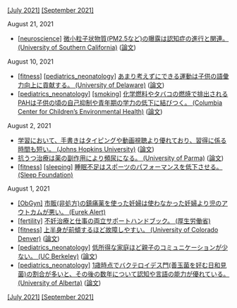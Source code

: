 [\[July 2021\]](2107.md) [\[September 2021\]](2109.md)

August 21, 2021
* [\[neuroscience\]](neuroscience.md) [微小粒子状物質(PM2.5など)の曝露は認知症の進行と関連。 (University of Southern California)](https://news.usc.edu/163089/air-pollution-brain-changes-alzheimers-memory-usc-study/) ([論文](https://academic.oup.com/brain/article/143/1/289/5628036))

August 10, 2021
* [\[fitness\]](fitness.md) [\[pediatrics_neonatology\]](pediatrics_neonatology.md) [あまり考えずにできる運動は子供の語彙力向上に貢献する。 (University of Delaware)](https://www.udel.edu/udaily/2021/july/swimming-vocabulary-growth-study/) ([論文](https://pubs.asha.org/doi/10.1044/2021_JSLHR-20-00359))
* [\[pediatrics_neonatology\]](pediatrics_neonatology.md) [\[smoking\]](smoking.md) [化学燃料やタバコの燃焼で排出されるPAHは子供の頃の自己抑制や青年期の学力の低下に結びつく。 (Columbia Center for Children’s Environmental Health)](https://www.publichealth.columbia.edu/public-health-now/news/air-pollution-exposure-linked-poor-academics-childhood) ([論文](https://www.sciencedirect.com/science/article/abs/pii/S0013935121008641))

August 2, 2021
* [学習において、手書きはタイピングや動画視聴より優れており、習得に係る時間も短い。 (Johns Hopkins University)](https://releases.jhu.edu/2021/07/23/handwriting-beats-typing-and-watching-videos-for-learning-to-read/) ([論文](https://journals.sagepub.com/doi/abs/10.1177/0956797621993111))
* [抗うつ治療は薬の副作用により頻尿になる。 (University of Parma)](https://www.carenet.com/news/general/carenet/52694) ([論文](https://onlinelibrary.wiley.com/doi/10.1002/nau.24695))
* [\[fitness\]](fitness.md) [\[sleeping\]](sleeping.md) [睡眠不足はスポーツのパフォーマンスを低下させる。 (Sleep Foundation)](https://www.sleepfoundation.org/physical-activity/athletic-performance-and-sleep)

August 1, 2021
* [\[ObGyn\]](ObGyn.md) [市販(非処方)の鎮痛薬を使った妊婦は使わなかった妊婦より児のアウトカムが悪い。 (Eurek Alert)](https://www.eurekalert.org/news-releases/829987)
* [\[fertility\]](fertility.md) [不妊治療と仕事の両立サポートハンドブック。 (厚生労働省)](https://www.mhlw.go.jp/bunya/koyoukintou/pamphlet/dl/30l.pdf)
* [\[fitness\]](fitness.md) [上半身が前傾するほど故障しやすい。 (University of Colorado Denver)](https://news.ucdenver.edu/want-to-avoid-running-overuse-injuries-dont-lean-forward-so-much/) ([論文](https://www.sciencedirect.com/science/article/pii/S0167945721000658))
* [\[pediatrics_neonatology\]](pediatrics_neonatology.md) [低所得な家庭ほど親子のコミュニケーションが少ない。 (UC Berkeley)](https://news.berkeley.edu/2021/07/16/word-gap-when-moneys-tight-parents-talk-less-to-kids/) ([論文](https://onlinelibrary.wiley.com/doi/10.1111/desc.13151))
* [\[pediatrics_neonatology\]](pediatrics_neonatology.md) [1歳時点でバクテロイデス門(善玉菌を好む日和見菌)の割合が多いと、その後の数年について認知や言語の能力が優れている。 (University of Alberta)](https://www.ualberta.ca/folio/2021/07/species-of-gut-bacteria-linked-to-enhanced-cognition-and-language-skills-in-infant-boys.html) ([論文](https://www.tandfonline.com/doi/full/10.1080/19490976.2021.1930875))

[\[July 2021\]](2107.md) [\[September 2021\]](2109.md)
